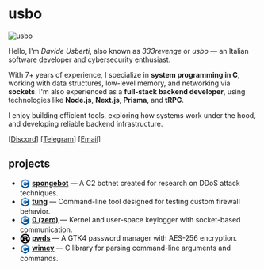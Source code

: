 # usbo
<p align="left"> <img src="https://komarev.com/ghpvc/?username=UsboKirishima&label=Profile%20views&color=000000&style=flat" alt="usbo" /> </p>

Hello, I'm *Davide Usberti*, also known as *333revenge* or *usbo* — an Italian software developer and cybersecurity enthusiast.

With 7+ years of experience, I specialize in **system programming in C**, working with data structures, low-level memory, and networking via **sockets**. I'm also experienced as a **full-stack backend developer**, using technologies like **Node.js**, **Next.js**, **Prisma**, and **tRPC**.

I enjoy building efficient tools, exploring how systems work under the hood, and developing reliable backend infrastructure.

[[Discord](https://discord.com/users/926182366853079150)] [[Telegram](https://t.me/dynamicdecember)] [[Email](mailto:usbokirishima@gmail.com)]
## projects

- <img src="https://raw.githubusercontent.com/devicons/devicon/master/icons/c/c-original.svg" alt="c" width="20" height="20" align="center"/> [**spongebot**](https://github.com/UsboKirishima/spongebot) — A C2 botnet created for research on DDoS attack techniques.
- <img src="https://raw.githubusercontent.com/devicons/devicon/master/icons/c/c-original.svg" alt="c" width="20" height="20" align="center"/> [**tung**](https://github.com/UsboKirishima/tung) — Command-line tool designed for testing custom firewall behavior.
- <img src="https://raw.githubusercontent.com/devicons/devicon/master/icons/c/c-original.svg" alt="c" width="20" height="20" align="center"/> [**0 (zero)**](https://github.com/UsboKirishima/0) — Kernel and user-space keylogger with socket-based communication.
- <img src="https://raw.githubusercontent.com/devicons/devicon/ca28c779441053191ff11710fe24a9e6c23690d6/icons/rust/rust-original.svg" alt="c" width="20" height="20" align="center"/> [**pwds**](https://github.com/UsboKirishima/pwds) — A GTK4 password manager with AES-256 encryption.
- <img src="https://raw.githubusercontent.com/devicons/devicon/master/icons/c/c-original.svg" alt="c" width="20" height="20" align="center"/> [**wimey**](https://github.com/UsboKirishima/wimey) — C library for parsing command-line arguments and commands.
